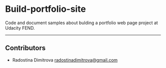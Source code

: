 # Build-portfolio-site

Code and document samples about bulding a portfolio web page project at Udacity FEND.

---

## Contributors
- Radostina Dimitrova <radostinadimitrova@gmail.com>
